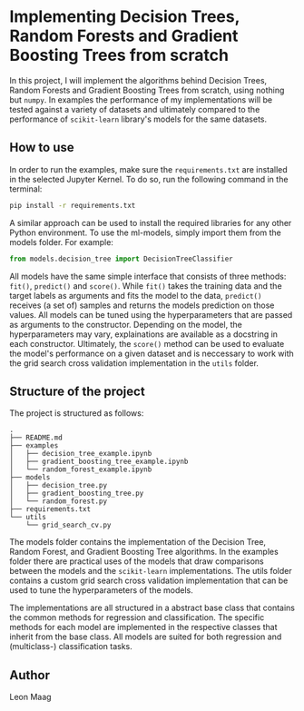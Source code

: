 # Implementing Decision Trees, Random Forests and Gradient Boosting Trees from scratch

In this project, I will implement the algorithms behind Decision Trees, Random Forests and Gradient Boosting Trees from scratch, using nothing but `numpy`. In examples the performance of my implementations will be tested against a variety of datasets and ultimately compared to the performance of `scikit-learn` library's models for the same datasets.

## How to use

In order to run the examples, make sure the `requirements.txt` are installed in the selected Jupyter Kernel. To do so, run the following command in the terminal:
```bash
pip install -r requirements.txt
```
A similar approach can be used to install the required libraries for any other Python environment. To use the ml-models, simply import them from the models folder. For example:
```python
from models.decision_tree import DecisionTreeClassifier
```
All models have the same simple interface that consists of three methods: `fit()`, `predict()` and `score()`. While `fit()` takes the training data and the target labels as arguments and fits the model to the data, `predict()` receives (a set of) samples and returns the models prediction on those values. All models can be tuned using the hyperparameters that are passed as arguments to the constructor. Depending on the model, the hyperparameters may vary, explainations are available as a docstring in each constructor. Ultimately, the `score()` method can be used to evaluate the model's performance on a given dataset and is neccessary to work with the grid search cross validation implementation in the `utils` folder.

## Structure of the project

The project is structured as follows:
```
.
├── README.md
├── examples
│   ├── decision_tree_example.ipynb
│   ├── gradient_boosting_tree_example.ipynb
│   └── random_forest_example.ipynb
├── models
│   ├── decision_tree.py
│   ├── gradient_boosting_tree.py
│   └── random_forest.py
├── requirements.txt
└── utils
    └── grid_search_cv.py
```
The models folder contains the implementation of the Decision Tree, Random Forest, and Gradient Boosting Tree algorithms. In the examples folder there are practical uses of the models that draw comparisons between the models and the `scikit-learn` implementations. The utils folder contains a custom grid search cross validation implementation that can be used to tune the hyperparameters of the models.

The implementations are all structured in a abstract base class that contains the common methods for regression and classification. The specific methods for each model are implemented in the respective classes that inherit from the base class. All models are suited for both regression and (multiclass-) classification tasks.

## Author
Leon Maag